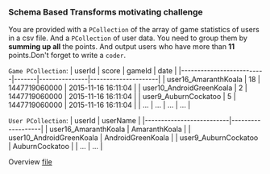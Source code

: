 <!--
Licensed under the Apache License, Version 2.0 (the "License");
you may not use this file except in compliance with the License.
You may obtain a copy of the License at

http://www.apache.org/licenses/LICENSE-2.0

Unless required by applicable law or agreed to in writing, software
distributed under the License is distributed on an "AS IS" BASIS,
WITHOUT WARRANTIES OR CONDITIONS OF ANY KIND, either express or implied.
See the License for the specific language governing permissions and
limitations under the License.
-->

### Schema Based Transforms motivating challenge

You are provided with a `PCollection` of the array of game statistics of users in a csv file. And a `PCollection` of user data. You need to group them by **summing up all** the points. And output users who have more than **11** points.Don't forget to write a `coder`.


`Game PCollection`:
| userId                   | score | gameId        | date                |
|--------------------------|-------|---------------|---------------------|
| user16_AmaranthKoala     | 18    | 1447719060000 | 2015-11-16 16:11:04 |
| user10_AndroidGreenKoala | 2     | 1447719060000 | 2015-11-16 16:11:04 |
| user9_AuburnCockatoo     | 5     | 1447719060000 | 2015-11-16 16:11:04 |
| ...                      | ...   | ...           | ...                 |



`User PCollection`:
| userId                   | userName          |
|--------------------------|-------------------|
| user16_AmaranthKoala     | AmaranthKoala     |
| user10_AndroidGreenKoala | AndroidGreenKoala |
| user9_AuburnCockatoo     | AuburnCockatoo    |
| ...                      | ...               |


Overview [file](https://storage.googleapis.com/apache-beam-samples/game/small/gaming_data.csv)